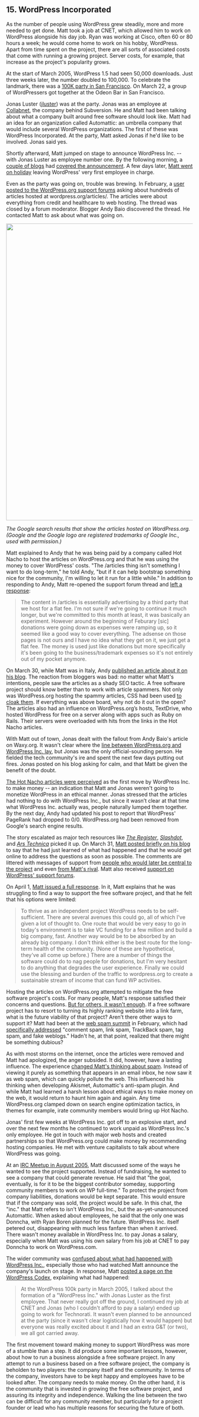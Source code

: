 ## 15. WordPress Incorporated

As the number of people using WordPress grew steadily, more and more needed to get done. Matt took a job at CNET, which allowed him to work on WordPress alongside his day job. Ryan was working at Cisco, often 60 or 80 hours a week; he would come home to work on his hobby, WordPress. Apart from time spent on the project, there are all sorts of associated costs that come with running a growing project. Server costs, for example, that increase as the project's popularity grows. 

At the start of March 2005, WordPress 1.5 had seen 50,000 downloads. Just three weeks later, the number doubled to 100,000. To celebrate the landmark, there was a <a href="http://wordpress.org/news/2005/03/fifty-thousand/">100K party in San Francisco</a>. On March 22, a group of WordPressers got together at the Odeon Bar in San Francisco.

Jonas Luster (<a href="http://profiles.wordpress.org/jluster/">jluster</a>) was at the party. Jonas was an employee at <a href="https://en.wikipedia.org/wiki/CollabNet">Collabnet</a>, the company behind Subversion. He and Matt had been talking about what a company built around free software should look like. Matt had an idea for an organization called Automattic: an umbrella company that would include several WordPress organizations. The first of these was WordPress Incorporated. At the party, Matt asked Jonas if he'd like to be involved. Jonas said yes.

Shortly afterward, Matt jumped on stage to announce WordPress Inc. -- with Jonas Luster as employee number one. By the following morning, a <a href="http://sfist.com/2005/03/22/wordpress_incorporated.php">couple of blogs</a> had <a href="http://laughingsquid.com/matt-mullenweg-announces-wordpress-inc/">covered the announcement</a>. A few days later, <a href="http://ma.tt/2005/03/wordpress-world-tour/">Matt went on holiday</a> leaving WordPress' very first employee in charge.

Even as the party was going on, trouble was brewing. In February, a <a href="http://wordpress.org/support/topic/odd-wordpress-articles?replies=6">user posted to the WordPress.org support forums</a> asking about hundreds of articles hosted at wordpress.org/articles/. The articles were about everything from credit and healthcare to web hosting. The thread was closed by a forum moderator. Blogger Andy Baio discovered the thread. He contacted Matt to ask about what was going on.

<img src="https://raw.githubusercontent.com/WordPress/book/master/Resources/images/15/wp_org_spam.png" width="800px" />

*The Google search results that show the articles hosted on WordPress.org. (Google and the Google logo are registered trademarks of Google Inc., used with permission.)*

Matt explained to Andy that he was being paid by a company called Hot Nacho to host the articles on WordPress.org and that he was using the money to cover WordPress' costs. "The /articles thing isn't something I want to do long-term," he told Andy, "but if it can help bootstrap something nice for the community, I'm willing to let it run for a little while." In addition to responding to Andy, Matt re-opened the support forum thread and <a href="http://wordpress.org/support/topic/odd-wordpress-articles?replies=6#post-160502">left a response</a>:	

<blockquote>The content in /articles is essentially advertising by a third party that we host for a flat fee. I'm not sure if we're going to continue it much longer, but we're committed to this month at least, it was basically an experiment. However around the beginning of Feburary [sic] donations were going down as expenses were ramping up, so it seemed like a good way to cover everything. The adsense on those pages is not ours and I have no idea what they get on it, we just get a flat fee. The money is used just like donations but more specifically it's been going to the business/trademark expenses so it's not entirely out of my pocket anymore.</blockquote>

	
On March 30, while Matt was in Italy, Andy <a href="http://waxy.org/2005/03/wordpress_websi/">published an article about it on his blog</a>. The reaction from bloggers was bad: no matter what Matt's intentions, people saw the articles as a shady SEO tactic. A free software project should know better than to work with article spammers. Not only was WordPress.org hosting the spammy articles, CSS had been used <a href="http://waxy.org/2005/03/wordpress_websi/#comment-18433">to cloak them</a>. If everything was above board, why not do it out in the open? The articles also had an influence on WordPress.org’s hosts, TextDrive, who hosted WordPress for free on a server along with apps such as Ruby on Rails. Their servers were overloaded with hits from the links in the Hot Nacho articles.		

With Matt out of town, Jonas dealt with the fallout from Andy Baio's article on Waxy.org. It wasn't clear where the <a href="http://waxy.org/2005/03/wordpress_websi/#comment-18519">line between WordPress.org and WordPress Inc. lay</a>, but Jonas was the only official-sounding person. He fielded the tech community's ire and spent the next few days putting out fires. Jonas posted on his blog asking for calm, and that Matt be given the benefit of the doubt. 

<a href="http://www.forevergeek.com/2005/03/wordpress_making_money_the_wrong_way/">The Hot Nacho articles were perceived</a> as the first move by WordPress Inc. to make money -- an indication that Matt and Jonas weren't going to monetize WordPress in an ethical manner. Jonas stressed that the articles had nothing to do with WordPress Inc., but since it wasn’t clear at that time what WordPress Inc. actually was, people naturally lumped them together. By the next day, Andy had updated his post to report that WordPress' PageRank had dropped to 0/0. WordPress.org had been removed from Google's search engine results. 

The story escalated as major tech resources like <em><a href="http://www.theregister.co.uk/2005/03/31/cnet_weblog_keyword_scam/">The Register</a></em>, <em><a href="http://slashdot.org/story/05/03/31/196220/wordpress-banned-by-google-for-spamming">Slashdot</a></em>, and <em><a href="http://arstechnica.com/uncategorized/2005/03/4759-2/">Ars Technica</a> </em> picked it up. On March 31, <a href="http://ma.tt/2005/03/back-online/">Matt posted briefly on his blog</a> to say that he had just learned of what had happened and that he would get online to address the questions as soon as possible. The comments are littered with messages of support from <a href="http://ma.tt/2005/03/back-online/#comment-18670">people who would later be central to the project</a> and even <a href="http://ma.tt/2005/03/back-online/#comment-18673">from Matt's rival</a>. Matt also received <a href="http://wordpress.org/support/topic/support-matt-mullweg?replies=23">support on WordPress' support forums</a>.		
	
On April 1, <a href="http://ma.tt/2005/04/a-response/">Matt issued a full response</a>. In it, Matt explains that he was struggling to find a way to support the free software project, and that he felt that his options were limited:	

<blockquote>To thrive as an independent project WordPress needs to be self-sufficient. There are several avenues this could go, all of which I've given a lot of thought to. One route that would be very easy to go in today's environment is to take VC funding for a few million and build a big company, fast. Another way would be to be absorbed by an already big company. I don't think either is the best route for the long-term health of the community. (None of these are hypothetical, they've all come up before.) There are a number of things the software could do to nag people for donations, but I'm very hesitant to do anything that degrades the user experience. Finally we could use the blessing and burden of the traffic to wordpress.org to create a sustainable stream of income that can fund WP activities.</blockquote>

Hosting the articles on WordPress.org attempted to mitigate the free software project's costs. For many people, Matt's response satisfied their concerns and questions. <a href="https://web.archive.org/web/20050922005353/http://weblog.burningbird.net/archives/2005/04/01/there-is-communicationand-then-theres-not/">But for others, it wasn't enough</a>. If a free software project has to resort to turning its highly ranking website into a link farm, what is the future viability of that project? Aren’t there other ways to support it? Matt had been at the <a href="https://ma.tt/2005/02/at-spam-summit/">web spam summit</a> in February, which had <a href="http://www.sifry.com/alerts/archives/000288.html">specifically addressed</a> "comment spam, link spam, TrackBack spam, tag spam, and fake weblogs." Hadn't he, at that point, realized that there might be something dubious?		

As with most storms on the internet, once the articles were removed and Matt had apologized, the anger subsided. It did, however, have a lasting influence. The experience <a href="http://archive.wordpress.org/interviews/2014_04_17_Mullenweg.html#L65">changed Matt's thinking about spam</a>. Instead of viewing it purely as something that appears in an email inbox, he now saw it as web spam, which can quickly pollute the web. This influenced his thinking when developing Akismet, Automattic's anti-spam plugin. And while Matt had learned a harsh lesson about ethical ways to make money on the web, it would return to haunt him again and again. Any time WordPress.org clamped down on search engine optimization tactics, in themes for example, irate community members would bring up Hot Nacho.

Jonas' first few weeks at WordPress Inc. got off to an explosive start, and over the next few months he continued to work unpaid as WordPress Inc.'s only employee. He got in touch with major web hosts and created partnerships so that WordPress.org could make money by recommending hosting companies. He met with venture capitalists to talk about where WordPress was going.	

At an <a href="https://codex.wordpress.org/IRC_Meetups/2005/August/August03RawLog">IRC Meetup in August 2005</a>, Matt discussed some of the ways he wanted to see the project supported. Instead of fundraising, he wanted to see a company that could generate revenue. He said that "the goal, eventually, is for it to be the biggest contributor someday, supporting community members to work on WP full-time." To protect the project from company liabilities, donations would be kept separate. This would ensure that if the company was sold, the project would be safe. In this chat, the "inc." that Matt refers to isn't WordPress Inc., but the as-yet-unannounced Automattic. When asked about employees, he said that the only one was Donncha, with Ryan Boren planned for the future. WordPress Inc. itself petered out, disappearing with much less fanfare than when it arrived. There wasn't money available in WordPress Inc. to pay Jonas a salary, especially when Matt was using his own salary from his job at CNET to pay Donncha to work on WordPress.com.		

The wider community was <a href="https://web.archive.org/web/20110816084138/http://www.airbagindustries.com/archives/008169.php">confused about what had happened with WordPress Inc.</a>, especially those who had watched Matt announce the company's launch on stage. In response, Matt <a href="https://codex.wordpress.org/User:Matt/WordPress_Inc_Story">posted a page on the WordPress Codex</a>, explaining what had happened:	

<blockquote>At the WordPress 100k party in March 2005, I talked about the formation of a "WordPress Inc." with Jonas Luster as the first employee. That never really got off the ground, I continued my job at CNET and Jonas (who I couldn't afford to pay a salary) ended up going to work for Technorati. It wasn't even planned to be announced at the party (since it wasn't clear logistically how it would happen) but everyone was really excited about it and I had an extra G&amp;T (or two), we all got carried away.</blockquote>

The first movement toward making money to support WordPress was more of a stumble than a step. It did produce some important lessons, however, about how to run a business alongside a free software project. In any attempt to run a business based on a free software project, the company is beholden to two players: the company itself and the community. In terms of the company, investors have to be kept happy and employees have to be looked after. The company needs to make money. On the other hand, it is the community that is invested in growing the free software project, and assuring its integrity and independence. Walking the line between the two can be difficult for any community member, but particularly for a project founder or lead who has multiple reasons for securing the future of both.		

